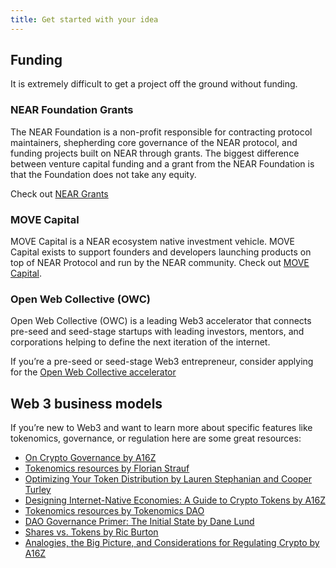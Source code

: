 ```yaml
---
title: Get started with your idea
---
```


## Funding

It is extremely difficult to get a project off the ground without funding.

### NEAR Foundation Grants

The NEAR Foundation is a non-profit responsible for contracting protocol maintainers, shepherding core governance of the NEAR protocol, and funding projects built on NEAR through grants. The biggest difference between venture capital funding and a grant from the NEAR Foundation is that the Foundation does not take any equity.

Check out [NEAR Grants](https://near.org/grants/)

### MOVE Capital

MOVE Capital is a NEAR ecosystem native investment vehicle. MOVE Capital exists to support founders and developers launching products on top of NEAR Protocol and run by the NEAR community.
Check out [MOVE Capital](https://www.move.capital/).

### Open Web Collective (OWC)

Open Web Collective (OWC) is a leading Web3 accelerator that connects pre-seed and seed-stage startups with leading investors, mentors, and corporations helping to define the next iteration of the internet.

If you’re a pre-seed or seed-stage Web3 entrepreneur, consider applying for the [Open Web Collective accelerator](https://www.openwebcollective.com/)


## Web 3 business models

If you’re new to Web3 and want to learn more about specific features like tokenomics, governance, or regulation here are some great resources:

- [On Crypto Governance by A16Z](https://a16z.com/2021/02/05/on-crypto-governance/)
- [Tokenomics resources by Florian Strauf](https://fstrauf.github.io/tokenomicsDAO/basic_resources/)
- [Optimizing Your Token Distribution by Lauren Stephanian and Cooper Turley](https://lstephanian.mirror.xyz/kB9Jz_5joqbY0ePO8rU1NNDKhiqvzU6OWyYsbSA-Kcc)
- [Designing Internet-Native Economies: A Guide to Crypto Tokens by A16Z](https://future.a16z.com/a-taxonomy-of-tokens-distinctions-with-a-difference/)
- [Tokenomics resources by Tokenomics DAO](https://tokenomicsdao.com/)
- [DAO Governance Primer: The Initial State by Dane Lund](https://mirror.xyz/0x367B4bDf414Df673Df0129838ebfB9913147427F/R-ZpVf8WUpgZh30FpoUtVsxG4ysRqgMe4JOliDfL5fk)
- [Shares vs. Tokens by Ric Burton](https://ricburton.substack.com/p/shares-vs-tokens?s=r)
- [Analogies, the Big Picture, and Considerations for Regulating Crypto by A16Z](https://a16z.com/2018/05/04/considerations-for-regulating-cryptonetworks/)

